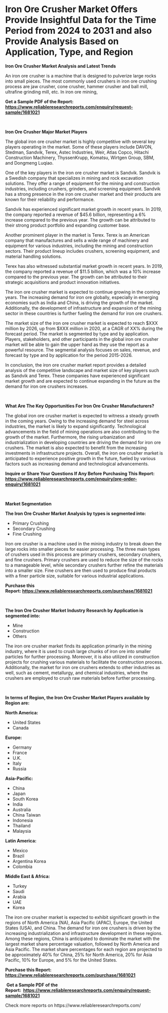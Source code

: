 <p><h1>Iron Ore Crusher Market Offers Provide Insightful Data for the Time Period from 2024 to 2031 and also Provide Analysis Based on Application, Type, and Region</h1></p><p><strong>Iron Ore Crusher Market Analysis and Latest Trends</strong></p>
<p><p>An iron ore crusher is a machine that is designed to pulverize large rocks into small pieces. The most commonly used crushers in iron ore crushing process are jaw crusher, cone crusher, hammer crusher and ball mill, ultrafine grinding mill, etc. In iron ore mining,</p></p>
<p><strong>Get a Sample PDF of the Report:&nbsp; <a href="https://www.reliableresearchreports.com/enquiry/request-sample/1681021">https://www.reliableresearchreports.com/enquiry/request-sample/1681021</a></strong></p>
<p>&nbsp;</p>
<p><strong>Iron Ore Crusher Major Market Players</strong></p>
<p><p>The global iron ore crusher market is highly competitive with several key players operating in the market. Some of these players include DAVON, Stedman, Sandvik, Terex, Astec Industries, Weir, Atlas Copco, Hitachi Construction Machinery, ThyssenKrupp, Komatsu, Wirtgen Group, SBM, and Dongmeng Luqiao. </p><p>One of the key players in the iron ore crusher market is Sandvik. Sandvik is a Swedish company that specializes in mining and rock excavation solutions. They offer a range of equipment for the mining and construction industries, including crushers, grinders, and screening equipment. Sandvik has a strong presence in the iron ore crusher market and their products are known for their reliability and performance.</p><p>Sandvik has experienced significant market growth in recent years. In 2019, the company reported a revenue of $45.6 billion, representing a 6% increase compared to the previous year. The growth can be attributed to their strong product portfolio and expanding customer base.</p><p>Another prominent player in the market is Terex. Terex is an American company that manufactures and sells a wide range of machinery and equipment for various industries, including the mining and construction sectors. Their product lineup includes crushers, screening equipment, and material handling solutions.</p><p>Terex has also witnessed substantial market growth in recent years. In 2019, the company reported a revenue of $11.5 billion, which was a 10% increase compared to the previous year. The growth can be attributed to their strategic acquisitions and product innovation initiatives.</p><p>The iron ore crusher market is expected to continue growing in the coming years. The increasing demand for iron ore globally, especially in emerging economies such as India and China, is driving the growth of the market. Additionally, the development of infrastructure and expansion of the mining sector in these countries is further fueling the demand for iron ore crushers.</p><p>The market size of the iron ore crusher market is expected to reach $XXX million by 2026, up from $XXX million in 2020, at a CAGR of XX% during the forecast period. The market is segmented by type and by application. Players, stakeholders, and other participants in the global iron ore crusher market will be able to gain the upper hand as they use the report as a powerful resource. The segmental analysis focuses on sales, revenue, and forecast by type and by application for the period 2015-2026.</p><p>In conclusion, the iron ore crusher market report provides a detailed analysis of the competitive landscape and market size of key players such as Sandvik and Terex. These companies have experienced significant market growth and are expected to continue expanding in the future as the demand for iron ore crushers increases.</p></p>
<p>&nbsp;</p>
<p><strong>What Are The Key Opportunities For Iron Ore Crusher Manufacturers?</strong></p>
<p><p>The global iron ore crusher market is expected to witness a steady growth in the coming years. Owing to the increasing demand for steel across industries, the market is likely to expand significantly. Technological advancements in the field of mining operations are also contributing to the growth of the market. Furthermore, the rising urbanization and industrialization in developing countries are driving the demand for iron ore crushers. The market is also expected to benefit from the increasing investments in infrastructure projects. Overall, the iron ore crusher market is anticipated to experience positive growth in the future, fueled by various factors such as increasing demand and technological advancements.</p></p>
<p><strong>Inquire or Share Your Questions If Any Before Purchasing This Report: <a href="https://www.reliableresearchreports.com/enquiry/pre-order-enquiry/1681021">https://www.reliableresearchreports.com/enquiry/pre-order-enquiry/1681021</a></strong></p>
<p>&nbsp;</p>
<p><strong>Market Segmentation</strong></p>
<p><strong>The Iron Ore Crusher Market Analysis by types is segmented into:</strong></p>
<p><ul><li>Primary Crushing</li><li>Secondary Crushing</li><li>Fine Crushing</li></ul></p>
<p><p>Iron ore crusher is a machine used in the mining industry to break down the large rocks into smaller pieces for easier processing. The three main types of crushers used in this process are primary crushers, secondary crushers, and fine crushers. Primary crushers are used to reduce the size of the rocks to a manageable level, while secondary crushers further refine the materials into a smaller size. Fine crushers are then used to produce final products with a finer particle size, suitable for various industrial applications.</p></p>
<p><strong>Purchase this Report:&nbsp;<a href="https://www.reliableresearchreports.com/purchase/1681021">https://www.reliableresearchreports.com/purchase/1681021</a></strong></p>
<p>&nbsp;</p>
<p><strong>The Iron Ore Crusher Market Industry Research by Application is segmented into:</strong></p>
<p><ul><li>Mine</li><li>Construction</li><li>Others</li></ul></p>
<p><p>The iron ore crusher market finds its application primarily in the mining industry, where it is used to crush large chunks of iron ore into smaller particles for further processing. Moreover, it is also utilized in construction projects for crushing various materials to facilitate the construction process. Additionally, the market for iron ore crushers extends to other industries as well, such as cement, metallurgy, and chemical industries, where the crushers are employed to crush raw materials before further processing.</p></p>
<p>&nbsp;</p>
<p><strong>In terms of Region, the Iron Ore Crusher Market Players available by Region are:</strong></p>
<p>
    <p> <strong> North America: </strong>
        <ul>
            <li>United States</li>
            <li>Canada</li>
        </ul>
        </p> 
    <p> <strong> Europe: </strong>
        <ul>
            <li>Germany</li>
            <li>France</li>
            <li>U.K.</li>
            <li>Italy</li>
            <li>Russia</li>
        </ul>
        </p> 
    <p> <strong> Asia-Pacific: </strong>
        <ul>
            <li>China</li>
            <li>Japan</li>
            <li>South Korea</li>
            <li>India</li>
            <li>Australia</li>
            <li>China Taiwan</li>
            <li>Indonesia</li>
            <li>Thailand</li>
            <li>Malaysia</li>
        </ul>
        </p> 
    <p> <strong> Latin America: </strong>
        <ul>
            <li>Mexico</li>
            <li>Brazil</li>
            <li>Argentina Korea</li>
            <li>Colombia</li>
        </ul>
        </p> 
    <p> <strong> Middle East & Africa: </strong>
        <ul>
            <li>Turkey</li>
            <li>Saudi</li>
            <li>Arabia</li>
            <li>UAE</li>
            <li>Korea</li>
        </ul>
    </p>
    </p>
<p><p>The iron ore crusher market is expected to exhibit significant growth in the regions of North America (NA), Asia Pacific (APAC), Europe, the United States (USA), and China. The demand for iron ore crushers is driven by the increasing industrialization and infrastructure development in these regions. Among these regions, China is anticipated to dominate the market with the largest market share percentage valuation, followed by North America and Asia Pacific. The market share percentages for each region are projected to be approximately 40% for China, 25% for North America, 20% for Asia Pacific, 10% for Europe, and 5% for the United States.</p></p>
<p><strong>Purchase this Report: <a href="https://www.reliableresearchreports.com/purchase/1681021">https://www.reliableresearchreports.com/purchase/1681021</a></strong></p>
<p>&nbsp;<strong>Get a Sample PDF of the Report:&nbsp;&nbsp;<a href="https://www.reliableresearchreports.com/enquiry/request-sample/1681021">https://www.reliableresearchreports.com/enquiry/request-sample/1681021</a></strong></p>
<p><strong></strong></p>
<p>Check more reports on https://www.reliableresearchreports.com/</p>